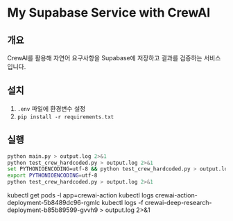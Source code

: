 # My Supabase Service with CrewAI

## 개요
CrewAI를 활용해 자연어 요구사항을 Supabase에 저장하고 결과를 검증하는 서비스입니다.

## 설치
1. `.env` 파일에 환경변수 설정
2. `pip install -r requirements.txt`

## 실행
```bash
python main.py > output.log 2>&1
python test_crew_hardcoded.py > output.log 2>&1
set PYTHONIOENCODING=utf-8 && python test_crew_hardcoded.py > output.log 2>&1
export PYTHONIOENCODING=utf-8
python test_crew_hardcoded.py > output.log 2>&1
``` 


kubectl get pods -l app=crewai-action
kubectl logs crewai-action-deployment-5b8489dc96-rgmlc
kubectl logs -f crewai-deep-research-deployment-b85b89599-gvvh9 > output.log 2>&1